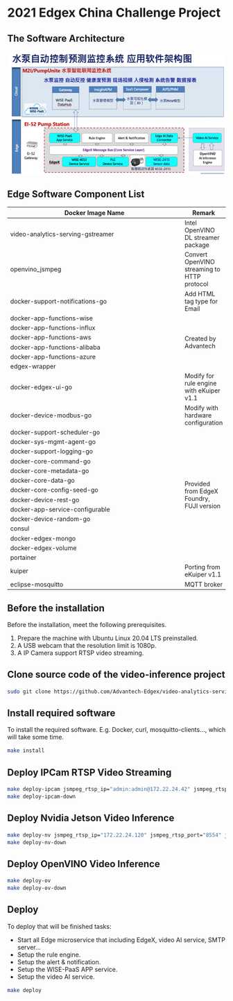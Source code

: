 # 2021 Edgex China Challenge Project
## The Software Architecture
![](doc/images/1.png)
## Edge Software Component List
<table>
    <thead>
        <tr>
            <th style="width:100%">Docker Image Name</th>
            <th style="width:100%">Remark</th>
        </tr>
    </thead>
    <tbody>
        <tr>
            <td>video-analytics-serving-gstreamer</td>
            <td>Intel OpenVINO DL streamer package</td>
        </tr>
        <tr>
            <td>openvino_jsmpeg</td>
            <td>Convert OpenVINO streaming to HTTP protocol</td>
        </tr> 
        <tr>
            <td>docker-support-notifications-go</td>
            <td>Add HTML tag type for Email</td>
        </tr>
        <tr>
            <td>docker-app-functions-wise</td>
            <td rowspan=6>Created by Advantech</td>
        </tr>
        <tr>
            <td>docker-app-functions-influx</td>
        </tr> 
        <tr>
            <td>docker-app-functions-aws</td>
        </tr>
        <tr>
            <td>docker-app-functions-alibaba</td>
        </tr>
        <tr>
            <td>docker-app-functions-azure</td>
        </tr>
        <tr>
            <td>edgex-wrapper</td>
        </tr>
        <tr>
            <td>docker-edgex-ui-go</td>
            <td>Modify for rule engine with eKuiper v1.1</td>
        </tr>  
        <tr>
            <td>docker-device-modbus-go</td>
            <td>Modify with hardware configuration</td>
        </tr>
        <tr>
            <td>docker-support-scheduler-go</td>
            <td rowspan=14>Provided from EdgeX Foundry, FUJI version</td>
        </tr>
        <tr>
            <td>docker-sys-mgmt-agent-go</td>
        </tr> 
        <tr>
            <td>docker-support-logging-go</td>
        </tr>
        <tr>
            <td>docker-core-command-go</td>
        </tr>
        <tr>
            <td>docker-core-metadata-go</td>
        </tr>
        <tr>
            <td>docker-core-data-go</td>
        </tr>
        <tr>
            <td>docker-core-config-seed-go</td>
        </tr>
        <tr>
            <td>docker-device-rest-go</td>
        </tr>
         <tr>
            <td>docker-app-service-configurable</td>
        </tr>
        <tr>
            <td>docker-device-random-go</td>
        </tr>
        <tr>
            <td>consul</td>
        </tr> 
        <tr>
            <td>docker-edgex-mongo</td>
        </tr>
        <tr>
            <td>docker-edgex-volume</td>
        </tr> 
        <tr>
            <td>portainer</td>
        </tr> 
        <tr>
            <td>kuiper</td>
            <td>Porting from eKuiper v1.1</td>
        </tr>
        <tr>
            <td>eclipse-mosquitto</td>
            <td>MQTT broker</td>
        </tr>     
    </tbody>
</table>

## Before the installation
Before the installation, meet the following prerequisites.
1.	Prepare the machine with Ubuntu Linux 20.04 LTS preinstalled.
2.	A USB webcam that the resolution limit is 1080p.
3.	A IP Camera support RTSP video streaming.
## Clone source code of the video-inference project
 ```bash
 sudo git clone https://github.com/Advantech-Edgex/video-analytics-serving.git -b feature-full video-inference
 ```
## Install required software
To install the required software. E.g. Docker, curl, mosquitto-clients…, which will take some time.
 ```bash
make install
```
## Deploy IPCam RTSP Video Streaming
 ```bash
make deploy-ipcam jsmpeg_rtsp_ip="admin:admin@172.22.24.42" jsmpeg_rtsp_port="554" jsmpeg_rtsp_url_path="multimedia\/video1"
make deploy-ipcam-down
```

## Deploy Nvidia Jetson Video Inference
 ```bash
make deploy-nv jsmpeg_rtsp_ip="172.22.24.120" jsmpeg_rtsp_port="8554" jsmpeg_rtsp_url_path="ds-test"
make deploy-nv-down
```

## Deploy OpenVINO Video Inference
 ```bash
make deploy-ov
make deploy-ov-down
```

## Deploy
To deploy that will be finished tasks:
* Start all Edge microservice that including EdgeX, video AI service, SMTP server...
* Setup the rule engine.
* Setup the alert & notification.
* Setup the WISE-PaaS APP service.
* Setup the video AI service.
 ```bash
make deploy
```
